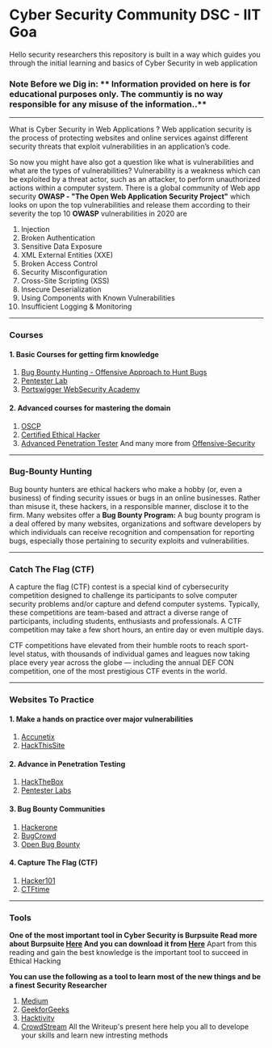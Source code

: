 # Cyber Security Community DSC - IIT Goa

Hello security researchers this repository is built in a way which guides you through the initial learning and basics of Cyber Security in web application

### Note Before we Dig in: ** Information provided on here is for educational purposes only. The communtiy is no way responsible for any misuse of the information..**

---

What is Cyber Security in Web Applications ?
Web application security is the process of protecting websites and online services against different security threats that exploit vulnerabilities in an application’s code.

So now you might have also got a question like what is vulnerabilities and what are the types of vulnerabilities?
Vulnerability is a weakness which can be exploited by a threat actor, such as an attacker, to perform unauthorized actions within a computer system.
There is a global community of Web app security **OWASP - "The Open Web Application Security Project"** which looks on upon the top vulnerabilities and release them according to their severity the top 10 **OWASP** vulnerabilities in 2020 are

1. Injection
2. Broken Authentication
3. Sensitive Data Exposure
4. XML External Entities (XXE)
5. Broken Access Control
6. Security Misconfiguration
7. Cross-Site Scripting (XSS)
8. Insecure Deserialization
9. Using Components with Known Vulnerabilities
10. Insufficient Logging & Monitoring

---

### Courses

#### 1. Basic Courses for getting firm knowledge

1. [Bug Bounty Hunting - Offensive Approach to Hunt Bugs](https://www.udemy.com/course/bug-bounty-hunting-offensive-approach-to-hunt-bugs/)
2. [Pentester Lab](https://pentesterlab.com/pro)
3. [Portswigger WebSecurity Academy](https://portswigger.net/web-security)

#### 2. Advanced courses for mastering the domain

1. [OSCP](https://www.offensive-security.com/pre-reg/)
2. [Certified Ethical Hacker](https://www.eccouncil.org/contact-form-international/)
3. [Advanced Penetration Tester](https://www.offensive-security.com/pre-reg/)
   And many more from [Offensive-Security](https://www.offensive-security.com/courses-and-certifications/)

---

### Bug-Bounty Hunting

Bug bounty hunters are ethical hackers who make a hobby (or, even a business) of finding security issues or bugs in an online businesses. Rather than misuse it, these hackers, in a responsible manner, disclose it to the firm.
Many websites offer a **Bug Bounty Program:** A bug bounty program is a deal offered by many websites, organizations and software developers by which individuals can receive recognition and compensation for reporting bugs, especially those pertaining to security exploits and vulnerabilities.

---

### Catch The Flag (CTF)

A capture the flag (CTF) contest is a special kind of cybersecurity competition designed to challenge its participants to solve computer security problems and/or capture and defend computer systems. Typically, these competitions are team-based and attract a diverse range of participants, including students, enthusiasts and professionals. A CTF competition may take a few short hours, an entire day or even multiple days.

CTF competitions have elevated from their humble roots to reach sport-level status, with thousands of individual games and leagues now taking place every year across the globe — including the annual DEF CON competition, one of the most prestigious CTF events in the world.

---

### Websites To Practice

#### 1. Make a hands on practice over major vulnerabilities

1. [Accunetix](http://testphp.vulnweb.com/)
2. [HackThisSite](https://www.hackthissite.org/)

#### 2. Advance in Penetration Testing

1. [HackTheBox](https://www.hackthebox.eu/login)
2. [Pentester Labs](https://pentesterlab.com/)

#### 3. Bug Bounty Communities

1. [Hackerone](https://www.hackerone.com/)
2. [BugCrowd](https://www.bugcrowd.com/login/)
3. [Open Bug Bounty](https://www.openbugbounty.org/)

#### 4. Capture The Flag (CTF)

1. [Hacker101](https://ctf.hacker101.com/)
2. [CTFtime](https://ctftime.org/)

---

### Tools

**One of the most important tool in Cyber Security is Burpsuite
Read more about Burpsuite [Here](https://www.geeksforgeeks.org/what-is-burp-suite/)
And you can download it from [Here](https://portswigger.net/burp/communitydownload)**
Apart from this reading and gain the best knowledge is the important tool to succeed in Ethical Hacking

**You can use the following as a tool to learn most of the new things and be a finest Security Researcher**

1. [Medium](https://medium.com/bugbountywriteup/tagged/ethical-hacking)
2. [GeekforGeeks](https://www.geeksforgeeks.org/tag/cyber-security/)
3. [Hacktivity](https://hackerone.com/hacktivity)
4. [CrowdStream](https://bugcrowd.com/crowdstream)
   All the Writeup's present here help you all to develope your skills and learn new intresting methods
